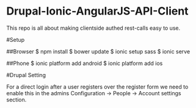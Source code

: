 # Drupal-Ionic-AngularJS-API-Client
This repo is all about making clientside authed rest-calls easy to use.

#Setup

##Browser
$ npm install
$ bower update
$ ionic setup sass
$ ionic serve

##Phone
$ ionic platform add android
$ ionic platform add ios

#Drupal Setting

For a direct login after a user registers over the register form we need to enable this in the admins  Configuration -> People -> Account settings section.






